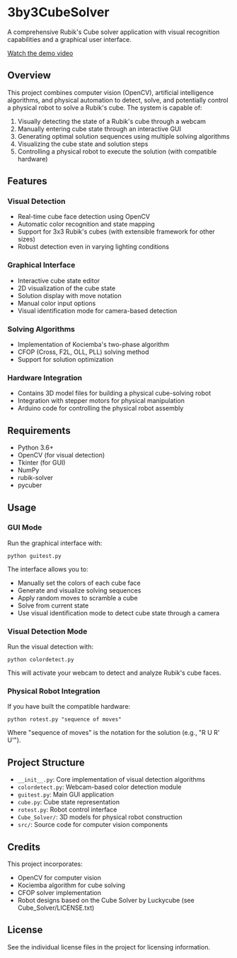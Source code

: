 # 3by3CubeSolver

A comprehensive Rubik's Cube solver application with visual recognition capabilities and a graphical user interface.

[Watch the demo video](https://youtu.be/7RalEq9f3NY)

## Overview

This project combines computer vision (OpenCV), artificial intelligence algorithms, and physical automation to detect, solve, and potentially control a physical robot to solve a Rubik's cube. The system is capable of:

1. Visually detecting the state of a Rubik's cube through a webcam
2. Manually entering cube state through an interactive GUI
3. Generating optimal solution sequences using multiple solving algorithms
4. Visualizing the cube state and solution steps
5. Controlling a physical robot to execute the solution (with compatible hardware)

## Features

### Visual Detection

- Real-time cube face detection using OpenCV
- Automatic color recognition and state mapping
- Support for 3x3 Rubik's cubes (with extensible framework for other sizes)
- Robust detection even in varying lighting conditions

### Graphical Interface

- Interactive cube state editor
- 2D visualization of the cube state
- Solution display with move notation
- Manual color input options
- Visual identification mode for camera-based detection

### Solving Algorithms

- Implementation of Kociemba's two-phase algorithm
- CFOP (Cross, F2L, OLL, PLL) solving method
- Support for solution optimization

### Hardware Integration

- Contains 3D model files for building a physical cube-solving robot
- Integration with stepper motors for physical manipulation
- Arduino code for controlling the physical robot assembly

## Requirements

- Python 3.6+
- OpenCV (for visual detection)
- Tkinter (for GUI)
- NumPy
- rubik-solver
- pycuber

## Usage

### GUI Mode

Run the graphical interface with:

```
python guitest.py
```

The interface allows you to:
- Manually set the colors of each cube face
- Generate and visualize solving sequences
- Apply random moves to scramble a cube
- Solve from current state
- Use visual identification mode to detect cube state through a camera

### Visual Detection Mode

Run the visual detection with:

```
python colordetect.py
```

This will activate your webcam to detect and analyze Rubik's cube faces.

### Physical Robot Integration

If you have built the compatible hardware:

```
python rotest.py "sequence of moves"
```

Where "sequence of moves" is the notation for the solution (e.g., "R U R' U'").

## Project Structure

- `__init__.py`: Core implementation of visual detection algorithms
- `colordetect.py`: Webcam-based color detection module
- `guitest.py`: Main GUI application
- `cube.py`: Cube state representation
- `rotest.py`: Robot control interface
- `Cube_Solver/`: 3D models for physical robot construction
- `src/`: Source code for computer vision components

## Credits

This project incorporates:
- OpenCV for computer vision
- Kociemba algorithm for cube solving
- CFOP solver implementation
- Robot designs based on the Cube Solver by Luckycube (see Cube_Solver/LICENSE.txt)

## License

See the individual license files in the project for licensing information.